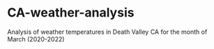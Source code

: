 # CA-weather-analysis
Analysis of weather temperatures in Death Valley CA for the month of March (2020-2022)
